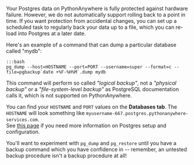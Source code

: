 
<!--
.. title: How to implement regular Postgres backups on PythonAnywhere
.. slug: RegularPostgresBackups
.. date: 2015-05-13 14:35:28 UTC+01:00
.. tags:
.. category:
.. link:
.. description:
.. type: text
-->

Your Postgres data on PythonAnywhere is fully protected against hardware
failure. However, we do not automatically support rolling back to a point in
time. If you want protection from accidental changes, you can set up a scheduled
task to regularly back your data up to a file, which you can re-load into
Postgres at a later date.

Here's an example of a command that can dump a particular database called
"mydb":

    :::bash
    pg_dump --host=HOSTNAME --port=PORT --username=super --format=c --file=pgbackup`date +%F-%H%M`.dump mydb

This command will perform so called _"logical backup"_, not a _"physical
backup"_ or a _"file-system-level backup"_ as PostgreSQL documentation calls it,
which is not supported on PythonAnywhere.

You can find your `HOSTNAME` and `PORT` values on the **Databases tab**. The
`HOSTNAME` will look something like `myusername-667.postgres.pythonanywhere-services.com`.  
See [this page](https://help.pythonanywhere.com/pages/PostgresGettingStarted/)
if you need more information on Postgres setup and configuration.

You'll want to experiment with `pg_dump` and `pg_restore` until you have a
backup command which you have confidence in -- remember, an untested backup
procedure isn't a backup procedure at all!

